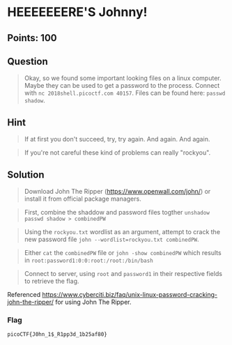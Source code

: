 # HEEEEEEERE'S Johnny! 

## Points: 100

## Question 
  > Okay, so we found some important looking files on a linux computer. Maybe they can be used to get a password to the process. Connect with `nc 2018shell.picoctf.com 40157`. Files can be found here: `passwd` `shadow`.
## Hint
  > If at first you don't succeed, try, try again. And again. And again.
  
  > If you're not careful these kind of problems can really "rockyou".
## Solution
  > Download John The Ripper (https://www.openwall.com/john/) or install it from official package managers.
  
  > First, combine the shaddow and password files togther `unshadow passwd shadow > combinedPW`
  
  > Using the `rockyou.txt` wordlist as an argument, attempt to crack the new password file `john --wordlist=rockyou.txt combinedPW`.
  
  > Either `cat` the `combinedPW` file or `john -show combinedPW` which results in `root:password1:0:0:root:/root:/bin/bash`
  
  > Connect to server, using `root` and `password1` in their respective fields to retrieve the flag.
  
  Referenced https://www.cyberciti.biz/faq/unix-linux-password-cracking-john-the-ripper/ for using John The Ripper.
### Flag
`picoCTF{J0hn_1$_R1pp3d_1b25af80}`
